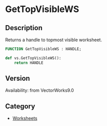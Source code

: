 # GetTopVisibleWS

## Description
Returns a handle to topmost visible worksheet.

```pascal
FUNCTION GetTopVisibleWS : HANDLE;
```

```python
def vs.GetTopVisibleWS():
    return HANDLE
```

## Version
Availability: from VectorWorks9.0

## Category
* [Worksheets](../Categories/Worksheets.md)
